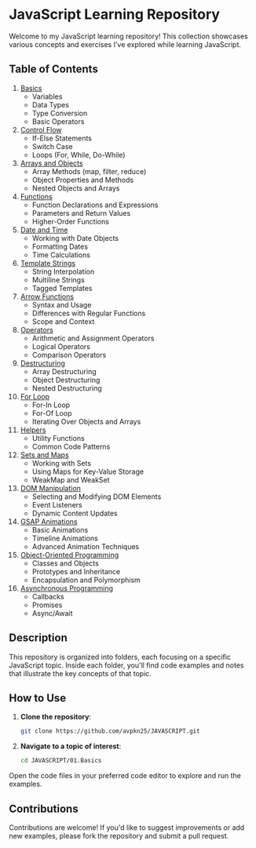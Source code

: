 # JavaScript Learning Repository

Welcome to my JavaScript learning repository! This collection showcases various concepts and exercises I've explored while learning JavaScript.

## Table of Contents

1. [Basics](./01.%20Basics/)
   - Variables
   - Data Types
   - Type Conversion
   - Basic Operators
2. [Control Flow](./02.%20ControlFlow/)
   - If-Else Statements
   - Switch Case
   - Loops (For, While, Do-While)
3. [Arrays and Objects](./03.%20ArraysAndObjects/)
   - Array Methods (map, filter, reduce)
   - Object Properties and Methods
   - Nested Objects and Arrays
4. [Functions](./04.%20Functions/)
   - Function Declarations and Expressions
   - Parameters and Return Values
   - Higher-Order Functions
5. [Date and Time](./05.%20DateAndTime/)
   - Working with Date Objects
   - Formatting Dates
   - Time Calculations
6. [Template Strings](./06.%20TemplateStrings/)
   - String Interpolation
   - Multiline Strings
   - Tagged Templates
7. [Arrow Functions](./07.%20ArrowFunctions/)
   - Syntax and Usage
   - Differences with Regular Functions
   - Scope and Context
8. [Operators](./08.%20Operators/)
   - Arithmetic and Assignment Operators
   - Logical Operators
   - Comparison Operators
9. [Destructuring](./09.%20Destructuring/)
   - Array Destructuring
   - Object Destructuring
   - Nested Destructuring
10. [For Loop](./10.%20ForLoop/)
    - For-In Loop
    - For-Of Loop
    - Iterating Over Objects and Arrays
11. [Helpers](./11.%20Helpers/)
    - Utility Functions
    - Common Code Patterns
12. [Sets and Maps](./12.%20SetsAndMaps/)
    - Working with Sets
    - Using Maps for Key-Value Storage
    - WeakMap and WeakSet
13. [DOM Manipulation](./13.%20DOM/)
    - Selecting and Modifying DOM Elements
    - Event Listeners
    - Dynamic Content Updates
14. [GSAP Animations](./14.%20GSAP/)
    - Basic Animations
    - Timeline Animations
    - Advanced Animation Techniques
15. [Object-Oriented Programming](./15.%20OOP/)
    - Classes and Objects
    - Prototypes and Inheritance
    - Encapsulation and Polymorphism
16. [Asynchronous Programming](./16.%20Async%20Programming/)
    - Callbacks
    - Promises
    - Async/Await

## Description

This repository is organized into folders, each focusing on a specific JavaScript topic. Inside each folder, you'll find code examples and notes that illustrate the key concepts of that topic.

## How to Use

1. **Clone the repository**:

   ```bash
   git clone https://github.com/avpkn25/JAVASCRIPT.git


2. **Navigate to a topic of interest**:

    ````bash
    cd JAVASCRIPT/01.Basics
Open the code files in your preferred code editor to explore and run the examples.

## Contributions
Contributions are welcome! If you'd like to suggest improvements or add new examples, please fork the repository and submit a pull request.
